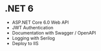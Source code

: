 # .NET 6
+ ASP.NET Core 6.0 Web API
+ JWT Authentication
+ Documentation with Swagger / OpenAPI
+ Logging with Serilog
+ Deploy to IIS
